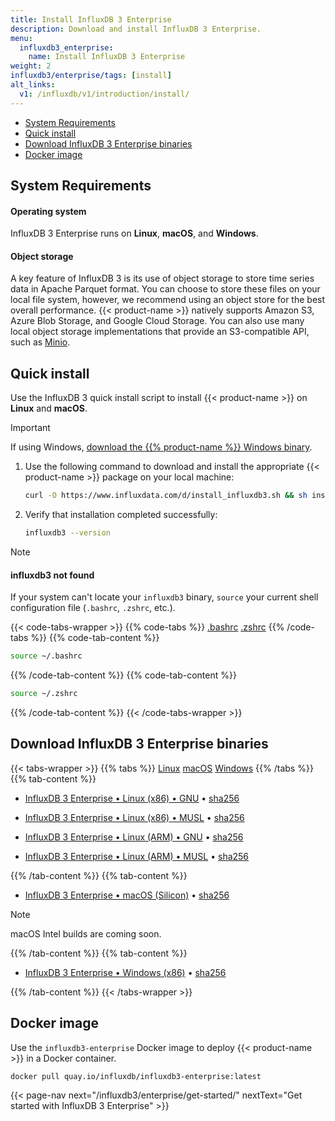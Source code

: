 ```yaml
---
title: Install InfluxDB 3 Enterprise
description: Download and install InfluxDB 3 Enterprise.
menu:
  influxdb3_enterprise:
    name: Install InfluxDB 3 Enterprise
weight: 2
influxdb3/enterprise/tags: [install]
alt_links:
  v1: /influxdb/v1/introduction/install/
---
```


- [System Requirements](#system-requirements)
- [Quick install](#quick-install)
- [Download InfluxDB 3 Enterprise binaries](#download-influxdb-3-enterprise-binaries)
- [Docker image](#docker-image)

## System Requirements

#### Operating system

InfluxDB 3 Enterprise runs on **Linux**, **macOS**, and **Windows**.

#### Object storage

A key feature of InfluxDB 3 is its use of object storage to store time series
data in Apache Parquet format. You can choose to store these files on your local
file system, however, we recommend using an object store for the best overall
performance. {{< product-name >}} natively supports Amazon S3,
Azure Blob Storage, and Google Cloud Storage.
You can also use many local object storage implementations that provide an
S3-compatible API, such as [Minio](https://min.io/).

## Quick install

Use the InfluxDB 3 quick install script to install {{< product-name >}} on
**Linux** and **macOS**.

> [!Important]
> If using Windows, [download the {{% product-name %}} Windows binary](?t=Windows#download-influxdb-3-enterprise-binaries).

1.  Use the following command to download and install the appropriate
    {{< product-name >}} package on your local machine:

    ```bash
    curl -O https://www.influxdata.com/d/install_influxdb3.sh && sh install_influxdb3.sh enterprise
    ```

2.  Verify that installation completed successfully:

    ```bash
    influxdb3 --version
    ```

> [!Note]
> 
> #### influxdb3 not found
> 
> If your system can't locate your `influxdb3` binary, `source` your
> current shell configuration file (`.bashrc`, `.zshrc`, etc.). 
>
> {{< code-tabs-wrapper >}}
{{% code-tabs %}}
[.bashrc](#)
[.zshrc](#)
{{% /code-tabs %}}
{{% code-tab-content %}}
```bash
source ~/.bashrc
```
{{% /code-tab-content %}}
{{% code-tab-content %}}
```bash
source ~/.zshrc
```
{{% /code-tab-content %}}
{{< /code-tabs-wrapper >}}

## Download InfluxDB 3 Enterprise binaries

{{< tabs-wrapper >}}
{{% tabs %}}
[Linux](#)
[macOS](#)
[Windows](#)
{{% /tabs %}}
{{% tab-content %}}

<!-------------------------------- BEGIN LINUX -------------------------------->

- [InfluxDB 3 Enterprise • Linux (x86) • GNU](https://download.influxdata.com/influxdb/snapshots/influxdb3-enterprise_x86_64-unknown-linux-gnu.tar.gz)
  •
  [sha256](https://dl.influxdata.com/influxdb/snapshots/influxdb3-enterprise_x86_64-unknown-linux-gnu.tar.gz.sha256)

- [InfluxDB 3 Enterprise • Linux (x86) • MUSL](https://download.influxdata.com/influxdb/snapshots/influxdb3-enterprise_x86_64-unknown-linux-musl.tar.gz)
  •
  [sha256](https://dl.influxdata.com/influxdb/snapshots/influxdb3-enterprise_x86_64-unknown-linux-musl.tar.gz.sha256)

- [InfluxDB 3 Enterprise • Linux (ARM) • GNU](https://download.influxdata.com/influxdb/snapshots/influxdb3-enterprise_aarch64-unknown-linux-gnu.tar.gz)
  •
  [sha256](https://dl.influxdata.com/influxdb/snapshots/influxdb3-enterprise_aarch64-unknown-linux-gnu.tar.gz.sha256)

- [InfluxDB 3 Enterprise • Linux (ARM) • MUSL](https://download.influxdata.com/influxdb/snapshots/influxdb3-enterprise_aarch64-unknown-linux-musl.tar.gz)
  •
  [sha256](https://dl.influxdata.com/influxdb/snapshots/influxdb3-enterprise_aarch64-unknown-linux-musl.tar.gz)

<!--------------------------------- END LINUX --------------------------------->

{{% /tab-content %}}
{{% tab-content %}}

<!-------------------------------- BEGIN MACOS -------------------------------->

- [InfluxDB 3 Enterprise • macOS (Silicon)](https://download.influxdata.com/influxdb/snapshots/influxdb3-enterprise_aarch64-apple-darwin.tar.gz)
  •
  [sha256](https://dl.influxdata.com/influxdb/snapshots/influxdb3-enterprise_aarch64-apple-darwin.tar.gz.sha256)

> [!Note]
> macOS Intel builds are coming soon.

<!--------------------------------- END MACOS --------------------------------->

{{% /tab-content %}}
{{% tab-content %}}

<!------------------------------- BEGIN WINDOWS ------------------------------->

- [InfluxDB 3 Enterprise • Windows (x86)](https://dl.influxdata.com/influxdb/snapshots/influxdb3-enterprise_x86_64-pc-windows-gnu.tar.gz)
  •
  [sha256](https://dl.influxdata.com/influxdb/snapshots/influxdb3-enterprise_x86_64-pc-windows-gnu.tar.gz.sha256)

<!-------------------------------- END WINDOWS -------------------------------->

{{% /tab-content %}}
{{< /tabs-wrapper >}}

## Docker image

Use the `influxdb3-enterprise` Docker image to deploy {{< product-name >}} in a
Docker container.

```bash
docker pull quay.io/influxdb/influxdb3-enterprise:latest
```

{{< page-nav next="/influxdb3/enterprise/get-started/" nextText="Get started with InfluxDB 3 Enterprise" >}}
